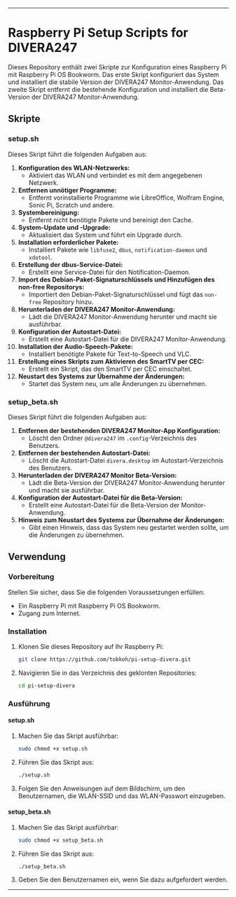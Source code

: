 

---

# Raspberry Pi Setup Scripts for DIVERA247

Dieses Repository enthält zwei Skripte zur Konfiguration eines Raspberry Pi mit Raspberry Pi OS Bookworm. Das erste Skript konfiguriert das System und installiert die stabile Version der DIVERA247 Monitor-Anwendung. Das zweite Skript entfernt die bestehende Konfiguration und installiert die Beta-Version der DIVERA247 Monitor-Anwendung.

## Skripte

### setup.sh

Dieses Skript führt die folgenden Aufgaben aus:

1. **Konfiguration des WLAN-Netzwerks:**
   - Aktiviert das WLAN und verbindet es mit dem angegebenen Netzwerk.
2. **Entfernen unnötiger Programme:**
   - Entfernt vorinstallierte Programme wie LibreOffice, Wolfram Engine, Sonic Pi, Scratch und andere.
3. **Systembereinigung:**
   - Entfernt nicht benötigte Pakete und bereinigt den Cache.
4. **System-Update und -Upgrade:**
   - Aktualisiert das System und führt ein Upgrade durch.
5. **Installation erforderlicher Pakete:**
   - Installiert Pakete wie `libfuse2`, `dbus`, `notification-daemon` und `xdotool`.
6. **Erstellung der dbus-Service-Datei:**
   - Erstellt eine Service-Datei für den Notification-Daemon.
7. **Import des Debian-Paket-Signaturschlüssels und Hinzufügen des non-free Repositorys:**
   - Importiert den Debian-Paket-Signaturschlüssel und fügt das `non-free` Repository hinzu.
8. **Herunterladen der DIVERA247 Monitor-Anwendung:**
   - Lädt die DIVERA247 Monitor-Anwendung herunter und macht sie ausführbar.
9. **Konfiguration der Autostart-Datei:**
   - Erstellt eine Autostart-Datei für die DIVERA247 Monitor-Anwendung.
10. **Installation der Audio-Speech-Pakete:**
    - Installiert benötigte Pakete für Text-to-Speech und VLC.
11. **Erstellung eines Skripts zum Aktivieren des SmartTV per CEC:**
    - Erstellt ein Skript, das den SmartTV per CEC einschaltet.
12. **Neustart des Systems zur Übernahme der Änderungen:**
    - Startet das System neu, um alle Änderungen zu übernehmen.

### setup_beta.sh

Dieses Skript führt die folgenden Aufgaben aus:

1. **Entfernen der bestehenden DIVERA247 Monitor-App Konfiguration:**
   - Löscht den Ordner `@divera247` im `.config`-Verzeichnis des Benutzers.
2. **Entfernen der bestehenden Autostart-Datei:**
   - Löscht die Autostart-Datei `divera.desktop` im Autostart-Verzeichnis des Benutzers.
3. **Herunterladen der DIVERA247 Monitor Beta-Version:**
   - Lädt die Beta-Version der DIVERA247 Monitor-Anwendung herunter und macht sie ausführbar.
4. **Konfiguration der Autostart-Datei für die Beta-Version:**
   - Erstellt eine Autostart-Datei für die Beta-Version der Monitor-Anwendung.
5. **Hinweis zum Neustart des Systems zur Übernahme der Änderungen:**
   - Gibt einen Hinweis, dass das System neu gestartet werden sollte, um die Änderungen zu übernehmen.

## Verwendung

### Vorbereitung

Stellen Sie sicher, dass Sie die folgenden Voraussetzungen erfüllen:

- Ein Raspberry Pi mit Raspberry Pi OS Bookworm.
- Zugang zum Internet.

### Installation

1. Klonen Sie dieses Repository auf Ihr Raspberry Pi:
   ```bash
   git clone https://github.com/tobkoh/pi-setup-divera.git
   ```

2. Navigieren Sie in das Verzeichnis des geklonten Repositories:
   ```bash
   cd pi-setup-divera
   ```

### Ausführung

#### setup.sh

1. Machen Sie das Skript ausführbar:
   ```bash
   sudo chmod +x setup.sh
   ```

2. Führen Sie das Skript aus:
   ```bash
   ./setup.sh
   ```

3. Folgen Sie den Anweisungen auf dem Bildschirm, um den Benutzernamen, die WLAN-SSID und das WLAN-Passwort einzugeben.

#### setup_beta.sh

1. Machen Sie das Skript ausführbar:
   ```bash
   sudo chmod +x setup_beta.sh
   ```

2. Führen Sie das Skript aus:
   ```bash
   ./setup_beta.sh
   ```

3. Geben Sie den Benutzernamen ein, wenn Sie dazu aufgefordert werden.


---
